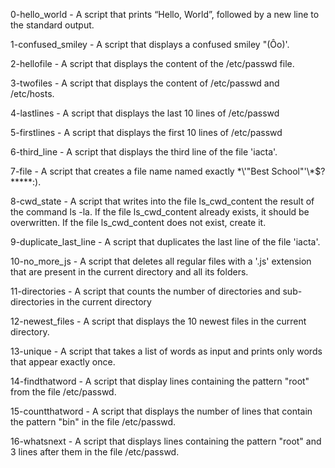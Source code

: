 0-hello_world - A script that prints “Hello, World”, followed by a new line to the standard output.

1-confused_smiley - A script that displays a confused smiley "(Ôo)'.

2-hellofile - A script that displays the content of the /etc/passwd file.

3-twofiles - A script that displays the content of /etc/passwd and /etc/hosts.

4-lastlines - A script that displays the last 10 lines of /etc/passwd

5-firstlines - A script that displays the first 10 lines of /etc/passwd

6-third_line - A script that displays the third line of the file 'iacta'.

7-file - A script that creates a file name named exactly \*\\'"Best School"\'\\*$\?\*\*\*\*\*:).

8-cwd_state - A script that writes into the file  ls_cwd_content the result of the command ls -la. If the file ls_cwd_content already exists, it should be overwritten. If the file ls_cwd_content does not exist, create it.

9-duplicate_last_line - A script that duplicates the last line of the file 'iacta'.

10-no_more_js - A script that deletes all regular files with a '.js' extension that are present in the current directory and all its folders.

11-directories - A script that counts the number of directories and sub-directories in the current directory

12-newest_files - A script that  displays the 10 newest files in the current directory.

13-unique - A script that takes a list of words as input and prints only words that appear exactly once.

14-findthatword - A script that display lines containing the pattern "root" from the file /etc/passwd.

15-countthatword - A script that displays the number of lines that contain the pattern "bin" in the file /etc/passwd.

16-whatsnext - A script that displays lines containing the pattern "root" and 3 lines after them in the file /etc/passwd.




























